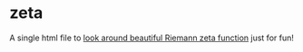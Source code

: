 # zeta
A single html file to [look around beautiful Riemann zeta function](https://t7saeki.github.io/) just for fun!
